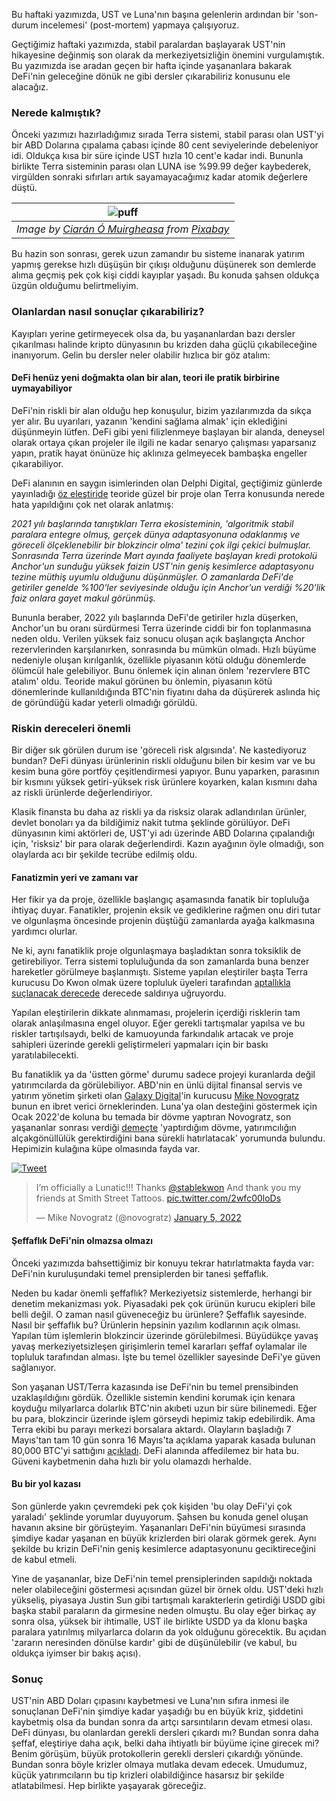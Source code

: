 Bu haftaki yazımızda, UST ve Luna'nın başına gelenlerin ardından bir 'son-durum incelemesi' (post-mortem) yapmaya çalışıyoruz. 

Geçtiğimiz haftaki yazımızda, stabil paralardan başlayarak UST'nin hikayesine değinmiş son olarak da merkeziyetsizliğin önemini vurgulamıştık. Bu yazımızda ise aradan geçen bir hafta içinde yaşananlara bakarak DeFi'nin geleceğine dönük ne gibi dersler çıkarabiliriz konusunu ele alacağız. 

### Nerede kalmıştık?

Önceki yazımızı hazırladığımız sırada Terra sistemi, stabil parası olan UST'yi bir ABD Dolarına çıpalama çabası içinde 80 cent seviyelerinde debeleniyor idi. Oldukça kısa bir süre içinde UST hızla 10 cent'e kadar indi. Bununla birlikte Terra sisteminin parası olan LUNA ise %99.99 değer kaybederek, virgülden sonraki sıfırları artık sayamayacağımız kadar atomik değerlere düştü.

| ![puff](/assets/airshow-6145574_800.jpg)|
|:--:| 
| *Image by [Ciarán Ó Muirgheasa](https://[pixabay.com/users/geralt-9301/](https://pixabay.com/users/comuirgheasa-3235861/)) from [Pixabay](https://pixabay.com/)*|

Bu hazin son sonrası, gerek uzun zamandır bu sisteme inanarak yatırım yapmış gerekse hızlı düşüşün bir çıkışı olduğunu düşünerek son demlerde alıma geçmiş pek çok kişi ciddi kayıplar yaşadı. Bu konuda şahsen oldukça üzgün olduğumu belirtmeliyim.

### Olanlardan nasıl sonuçlar çıkarabiliriz?

Kayıpları yerine getirmeyecek olsa da, bu yaşananlardan bazı dersler çıkarılması halinde kripto dünyasının bu krizden daha güçlü çıkabileceğine inanıyorum. Gelin bu dersler neler olabilir hızlıca bir göz atalım:

#### DeFi henüz yeni doğmakta olan bir alan, teori ile pratik birbirine uymayabiliyor

DeFi'nin riskli bir alan olduğu hep konuşulur, bizim yazılarımızda da sıkça yer alır. Bu uyarıları, yazanın 'kendini sağlama almak' için eklediğini düşünmeyin lütfen. DeFi gibi yeni filizlenmeye başlayan bir alanda, deneysel olarak ortaya çıkan projeler ile ilgili ne kadar senaryo çalışması yaparsanız yapın, pratik hayat önünüze hiç aklınıza gelmeyecek bambaşka engeller çıkarabiliyor. 

DeFi alanının en saygın isimlerinden olan Delphi Digital, geçtiğimiz günlerde yayınladığı [öz eleştiride](https://members.delphidigital.io/reports/learnings-from-last-week/) teoride güzel bir proje olan Terra konusunda nerede hata yapıldığını çok net olarak anlatmış: 

*2021 yılı başlarında tanıştıkları Terra ekosisteminin, 'algoritmik stabil paralara entegre olmuş, gerçek dünya adaptasyonuna odaklanmış ve göreceli ölçeklenebilir bir blokzincir olma' tezini çok ilgi çekici bulmuşlar. Sonrasında Terra üzerinde Mart ayında faaliyete başlayan kredi protokolü Anchor'un sunduğu yüksek faizin UST'nin geniş kesimlerce adaptasyonu tezine müthiş uyumlu olduğunu düşünmüşler. O zamanlarda DeFi'de getiriler genelde %100'ler seviyesinde olduğu için Anchor'un verdiği %20'lik faiz onlara gayet makul görünmüş.*

Bununla beraber, 2022 yılı başlarında DeFi'de getiriler hızla düşerken, Anchor'un bu oranı sürdürmesi Terra üzerinde ciddi bir fon toplanmasına neden oldu. Verilen yüksek faiz sonucu oluşan açık başlangıçta Anchor rezervlerinden karşılanırken, sonrasında bu mümkün olmadı. Hızlı büyüme nedeniyle oluşan kırılganlık, özellikle piyasanın kötü olduğu dönemlerde ölümcül hale gelebiliyor. Bunu önlemek için alınan önlem 'rezervlere BTC atalım' oldu. Teoride makul görünen bu önlemin, piyasanın kötü dönemlerinde kullanıldığında BTC'nin fiyatını daha da düşürerek aslında hiç de göründüğü kadar yeterli olmadığı görüldü. 

### Riskin dereceleri önemli

Bir diğer sık görülen durum ise 'göreceli risk algısında'. Ne kastediyoruz bundan? DeFi dünyası ürünlerinin riskli olduğunu bilen bir kesim var ve bu kesim buna göre portföy çeşitlendirmesi yapıyor. Bunu yaparken, parasının bir kısmını yüksek getiri-yüksek risk ürünlere koyarken, kalan kısmını daha az riskli ürünlerde değerlendiriyor. 

Klasik finansta bu daha az riskli ya da risksiz olarak adlandırılan ürünler, devlet bonoları ya da bildiğimiz nakit tutma şeklinde görülüyor. DeFi dünyasının kimi aktörleri de,  UST'yi adı üzerinde ABD Dolarına çıpalandığı için, 'risksiz' bir para olarak değerlendirdi. Kazın ayağının öyle olmadığı, son olaylarda acı bir şekilde tecrübe edilmiş oldu. 

#### Fanatizmin yeri ve zamanı var

Her fikir ya da proje, özellikle başlangıç aşamasında fanatik bir topluluğa ihtiyaç duyar. Fanatikler, projenin eksik ve gediklerine rağmen onu diri tutar ve olgunlaşma öncesinde projenin düştüğü zamanlarda ayağa kalkmasına yardımcı olurlar. 

Ne ki, aynı fanatiklik proje olgunlaşmaya başladıktan sonra toksiklik de getirebiliyor. Terra sistemi topluluğunda da son zamanlarda buna benzer hareketler görülmeye başlanmıştı. Sisteme yapılan eleştiriler başta Terra kurucusu Do Kwon olmak üzere topluluk üyeleri tarafından [aptallıkla suçlanacak derecede](https://twitter.com/stablekwon/status/1464897977793728514?s=20&t=jbrCdOsCTMywLNKXSYk-vA) derecede saldırıya uğruyordu. 

Yapılan eleştirilerin dikkate alınmaması, projelerin içerdiği risklerin tam olarak anlaşılmasına engel oluyor. Eğer gerekli tartışmalar yapılsa ve bu riskler tartışılsaydı, belki de kamuoyunda farkındalık artacak ve proje sahipleri üzerinde gerekli geliştirmeleri yapmaları için bir baskı yaratılabilecekti. 

Bu fanatiklik ya da 'üstten görme' durumu sadece projeyi kuranlarda değil yatırımcılarda da görülebiliyor. ABD'nin en ünlü dijital finansal servis ve yatırım yönetim şirketi olan [Galaxy Digital](https://www.galaxydigital.io/)'in kurucusu [Mike Novogratz](https://twitter.com/novogratz) bunun en ibret verici örneklerinden. Luna'ya olan desteğini göstermek için Ocak 2022'de koluna bu temada bir dövme yaptıran Novogratz, son yaşananlar sonrası verdiği [demeçte](https://www.marketwatch.com/story/my-tattoo-will-be-a-constant-reminder-that-venture-investing-requires-humility-says-michael-novogratz-with-a-luna-tattoo-after-the-cryptos-collapse-11652896185) 'yaptırdığım dövme, yatırımcılığın alçakgönüllülük gerektirdiğini bana sürekli hatırlatacak' yorumunda bulundu. Hepimizin kulağına küpe olmasında fayda var. 

<a href="https://twitter.com/novogratz/status/1478535972560195585)">
         <img alt="Tweet" src="/assets/novogratz_tweet_800.jpg"></a>

<blockquote class="twitter-tweet"><p lang="en" dir="ltr">I’m officially a Lunatic!!! Thanks <a href="https://twitter.com/stablekwon?ref_src=twsrc%5Etfw">@stablekwon</a> And thank you my friends at Smith Street Tattoos. <a href="https://t.co/2wfc00loDs">pic.twitter.com/2wfc00loDs</a></p>&mdash; Mike Novogratz (@novogratz) <a href="https://twitter.com/novogratz/status/1478535972560195585?ref_src=twsrc%5Etfw">January 5, 2022</a></blockquote> <script async src="https://platform.twitter.com/widgets.js" charset="utf-8"></script>

#### Şeffaflık DeFi'nin olmazsa olmazı
 
Önceki yazımızda bahsettiğimiz bir konuyu tekrar hatırlatmakta fayda var: DeFi'nin kuruluşundaki temel prensiplerden bir tanesi şeffaflık. 

Neden bu kadar önemli şeffaflık? Merkeziyetsiz sistemlerde, herhangi bir denetim mekanizması yok. Piyasadaki pek çok ürünün kurucu ekipleri bile belli değil. O zaman nasıl güveneceğiz bu ürünlere? Şeffaflık sayesinde. Nasıl bir şeffaflık bu? Ürünlerin hepsinin yazılım kodlarının açık olması. Yapılan tüm işlemlerin blokzincir üzerinde görülebilmesi. Büyüdükçe yavaş yavaş merkeziyetsizleşen girişimlerin temel kararları şeffaf oylamalar ile topluluk tarafından alması. İşte bu temel özellikler sayesinde DeFi'ye güven sağlanıyor. 

Son yaşanan UST/Terra kazasında ise DeFi'nin bu temel prensibinden uzaklaşıldığını gördük. Özellikle sistemin kendini korumak için kenara koyduğu milyarlarca dolarlık BTC'nin akıbeti uzun bir süre bilinemedi. Eğer bu para, blokzincir üzerinde işlem görseydi hepimiz takip edebilirdik. Ama Terra ekibi bu parayı merkezi borsalara aktardı. Olayların başladığı 7 Mayıs'tan tam 10 gün sonra 16 Mayıs'ta açıklama yaparak kasada bulunan 80,000 BTC'yi sattığını [açıkladı](https://twitter.com/LFG_org/status/1526126703046582272). DeFi alanında affedilemez bir hata bu. Güveni kaybetmenin daha hızlı bir yolu olamazdı herhalde. 

#### Bu bir yol kazası

Son günlerde yakın çevremdeki pek çok kişiden 'bu olay DeFi'yi çok yaraladı' şeklinde yorumlar duyuyorum. Şahsen bu konuda genel oluşan havanın aksine bir görüşteyim. Yaşananları DeFi'nin büyümesi sırasında şimdiye kadar yaşanan en büyük krizlerden biri olarak görmek gerek. Aynı şekilde bu krizin DeFi'nin geniş kesimlerce adaptasyonunu geciktireceğini de kabul etmeli. 

Yine de yaşananlar, bize DeFi'nin temel prensiplerinden sapıldığı noktada neler olabileceğini göstermesi açısından güzel bir örnek oldu. UST'deki hızlı yükseliş, piyasaya Justin Sun gibi tartışmalı karakterlerin getirdiği USDD gibi başka stabil paraların da girmesine neden olmuştu. Bu olay eğer birkaç ay sonra olsa, yüksek bir ihtimalle, UST ile birlikte USDD ya da klonu başka paralara yatırılmış milyarlarca doların da yok olduğunu görecektik. Bu açıdan 'zararın neresinden dönülse kardır' gibi de düşünülebilir (ve kabul, bu oldukça iyimser bir bakış açısı). 

### Sonuç

UST'nin ABD Doları çıpasını kaybetmesi ve Luna'nın sıfıra inmesi ile sonuçlanan DeFi'nin şimdiye kadar yaşadığı bu en büyük kriz, şiddetini kaybetmiş olsa da bundan sonra da artçı sarsıntıların devam etmesi olası. DeFi dünyası, bu olanlardan gerekli dersleri çıkardı mı? Bundan sonra daha şeffaf, eleştiriye daha açık, belki daha ihtiyatlı bir büyüme içine girecek mi? Benim görüşüm, büyük protokollerin gerekli dersleri çıkardığı yönünde. Bundan sonra böyle krizler olmaya mutlaka devam edecek. Umudumuz, küçük yatırımcıların bu tip krizleri olabildiğince hasarsız bir şekilde atlatabilmesi. Hep birlikte yaşayarak göreceğiz. 
